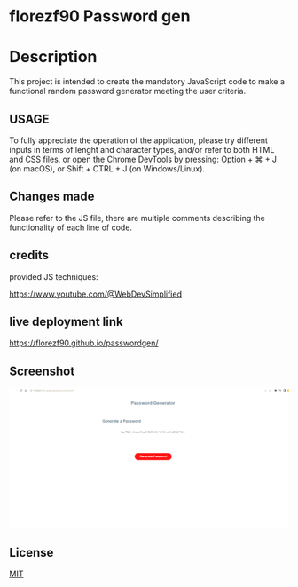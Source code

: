 # florezf90 Password gen 
# Description

This project is intended to create the mandatory JavaScript code to make a functional random password generator meeting the user criteria.


## USAGE

To fully appreciate the operation of the application, please try different inputs in terms of lenght and character types, and/or refer to both HTML and CSS files, or open the Chrome DevTools by pressing: Option + ⌘ + J (on macOS), or Shift + CTRL + J (on Windows/Linux).

## Changes made

Please refer to the JS file, there are multiple comments describing the functionality of each line of code.

## credits

provided JS techniques: 

https://www.youtube.com/@WebDevSimplified


## live deployment link 

https://florezf90.github.io/passwordgen/

## Screenshot

![Screenshot 2023-09-09 200409](./assets/photos/Screenshot%202023-09-09%20200409.png)

## License

[MIT](https://choosealicense.com/licenses/mit/)
